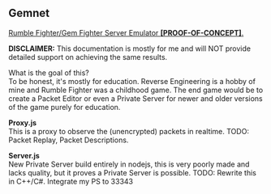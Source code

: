 ## Gemnet
<u>Rumble Fighter/Gem Fighter Server Emulator <strong>[PROOF-OF-CONCEPT]</strong>.</u></br>

<strong>DISCLAIMER:</strong> This documentation is mostly for me and will NOT provide detailed support on achieving the same results.

What is the goal of this? </br>
To be honest, it's mostly for education. Reverse Engineering is a hobby of mine and Rumble Fighter was a childhood game. The end game would be to create a Packet Editor or even a Private Server for newer and older versions of the game purely for education. 

<strong>Proxy.js</strong> </br>
This is a proxy to observe the (unencrypted) packets in realtime.
TODO: Packet Replay, Packet Descriptions.

<strong>Server.js</strong> </br>
New Private Server build entirely in nodejs, this is very poorly made and lacks quality, but it proves a Private Server is possible. 
TODO: Rewrite this in C++/C#. Integrate my PS to 33343





